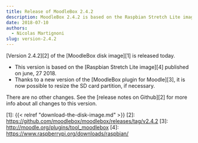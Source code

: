 ```yaml
---
title: Release of MoodleBox 2.4.2
description: MoodleBox 2.4.2 is based on the Raspbian Stretch Lite image of 2018-06-27. It is now possible to resize the SD card as needed.
date: 2018-07-10
authors:
  - Nicolas Martignoni
slug: version-2.4.2
---
```


[Version 2.4.2][2] of the [MoodleBox disk image][1] is released today.

  - This version is based on the [Raspbian Stretch Lite image][4] published on june, 27 2018.
  - Thanks to a new version of the [MoodleBox plugin for Moodle][3], it is now possible to resize the SD card partition, if necessary.

There are no other changes. See the [release notes on Github][2] for more info about all changes to this version.

 [1]: {{< relref "download-the-disk-image.md" >}}
 [2]: https://github.com/moodlebox/moodlebox/releases/tag/v2.4.2
 [3]: http://moodle.org/plugins/tool_moodlebox
 [4]: https://www.raspberrypi.org/downloads/raspbian/
